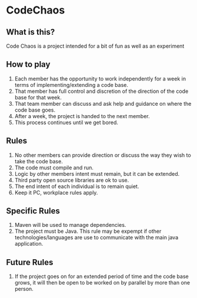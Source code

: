# CodeChaos
## What is this?
Code Chaos is a project intended for a bit of fun as well as an experiment
## How to play
1. Each member has the opportunity to work independently for a week in terms of implementing/extending a code base. 
2. That member has full control and discretion of the direction of the code base for that week.
3. That team member can discuss and ask help and guidance on where the code base goes.
4. After a week, the project is handed to the next member.
5. This process continues until we get bored.

## Rules
1. No other members can provide direction or discuss the way they wish to take the code base.
2. The code must compile and run.
3. Logic by other members intent must remain, but it can be extended.
4. Third party open source libraries are ok to use.
5. The end intent of each individual is to remain quiet.
6. Keep it PC, workplace rules apply.

## Specific Rules
1. Maven will be used to manage dependencies.
2. The project must be Java. This rule may be expempt if other technologies/languages are use to communicate with the main java application.

## Future Rules
1. If the project goes on for an extended period of time and the code base grows, it will then be open to be worked on by parallel by more than one person.
